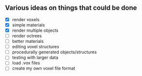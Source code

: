 ## Various ideas on things that could be done

- [X] render voxels
- [X] simple materials
- [X] render multiple objects
- [ ] render octrees 
- [ ] better materials
- [ ] editing voxel structures
- [ ] procedurally generated objects/structures
- [ ] testing with larger data
- [ ] load .vox files
- [ ] create my own voxel file format
